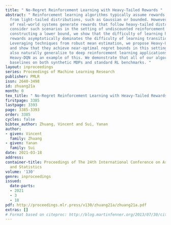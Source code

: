 ```yaml
---
title: " No-Regret Reinforcement Learning with Heavy-Tailed Rewards "
abstract: " Reinforcement learning algorithms typically assume rewards to be sampled
  from light-tailed distributions, such as Gaussian or bounded. However, a wide variety
  of real-world systems generate rewards that follow heavy-tailed distributions. We
  consider such scenarios in the setting of undiscounted reinforcement learning. By
  constructing a lower bound, we show that the difficulty of learning heavy-tailed
  rewards asymptotically dominates the difficulty of learning transition probabilities.
  Leveraging techniques from robust mean estimation, we propose Heavy-UCRL2 and Heavy-Q-Learning,
  and show that they achieve near-optimal regret bounds in this setting. Our algorithms
  also naturally generalize to deep reinforcement learning applications; we instantiate
  Heavy-DQN as an example of this. We demonstrate that all of our algorithms outperform
  baselines on both synthetic MDPs and standard RL benchmarks. "
layout: inproceedings
series: Proceedings of Machine Learning Research
publisher: PMLR
issn: 2640-3498
id: zhuang21a
month: 0
tex_title: " No-Regret Reinforcement Learning with Heavy-Tailed Rewards "
firstpage: 3385
lastpage: 3393
page: 3385-3393
order: 3385
cycles: false
bibtex_author: Zhuang, Vincent and Sui, Yanan
author:
- given: Vincent
  family: Zhuang
- given: Yanan
  family: Sui
date: 2021-03-18
address: 
container-title: Proceedings of The 24th International Conference on Artificial Intelligence
  and Statistics
volume: '130'
genre: inproceedings
issued:
  date-parts:
  - 2021
  - 3
  - 18
pdf: http://proceedings.mlr.press/v130/zhuang21a/zhuang21a.pdf
extras: []
# Format based on citeproc: http://blog.martinfenner.org/2013/07/30/citeproc-yaml-for-bibliographies/
---
```

